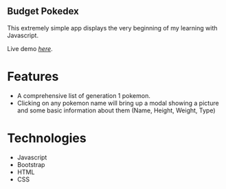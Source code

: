 ## Budget Pokedex

This extremely simple app displays the very beginning of my learning with Javascript.

Live demo [_here_](https://benschwartz96.github.io/simple-pokedex/).


# Features

- A comprehensive list of generation 1 pokemon. 
- Clicking on any pokemon name will bring up a modal showing a picture and some basic information about them (Name, Height, Weight, Type)


# Technologies

- Javascript
- Bootstrap
- HTML
- CSS